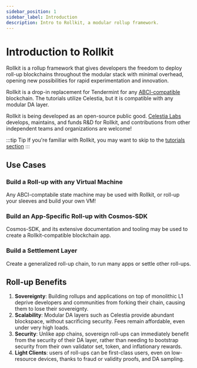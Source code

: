 ```yaml
---
sidebar_position: 1
sidebar_label: Introduction
description: Intro to Rollkit, a modular rollup framework.
---
```


# Introduction to Rollkit

Rollkit is a rollup framework that gives developers the freedom to
deploy roll-up blockchains throughout the modular stack with minimal overhead, opening new possibilities for rapid experimentation and innovation.

Rollkit is a drop-in replacement for Tendermint for any [ABCI-compatible](https://github.com/tendermint/abci/blob/master/specification.md) blockchain. The tutorials utilize Celestia, but it is compatible with any modular DA layer.

Rollkit is being developed as an open-source public good.
[Celestia Labs](https://celestia.org) develops, maintains, and funds R&D for Rollkit, and contributions from other independent teams and organizations are welcome!

:::tip Tip
If you're familiar with Rollkit, you may want to skip to the [tutorials section](../category/tutorials)
:::

## Use Cases
### Build a Roll-up with any Virtual Machine
Any ABCI-comptabile state machine may be used with Rollkit, or roll-up your sleeves and build your own VM!
### Build an App-Specific Roll-up with Cosmos-SDK
Cosmos-SDK, and its extensive documentation and tooling may be used to create a Rollkit-compatible blockchain app.
### Build a Settlement Layer
Create a generalized roll-up chain, to run many apps or settle other roll-ups.

## Roll-up Benefits

1. **Sovereignty**: Building rollups and applications on top of
monolithic L1 deprive developers and communities from forking their
chain, causing them to lose their sovereignty.
2. **Scalability**: Modular DA layers such as Celestia provide abundant blockspace, without sacrificing security. Fees remain affordable, even under very high loads.
3. **Security**: Unlike app chains, sovereign roll-ups can immediately benefit from the security of their DA layer, rather than needing to bootstrap security from their own validator set, token, and inflationary rewards.
4. **Light Clients**: users of roll-ups can be first-class users, even on low-resource devices, thanks to fraud or validity proofs, and DA sampling.
